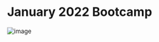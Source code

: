 # January 2022 Bootcamp

![image](https://user-images.githubusercontent.com/85643282/122651725-c4679b80-d108-11eb-8576-e44316d9a882.png)
